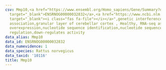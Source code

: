 ```yaml
---
csv: Mmp10,<a href="https://www.ensembl.org/Homo_sapiens/Gene/Summary?db=core;g=ENSRNOG00000032832"
  target="_blank">ENSRNOG00000032832</a>,<a href="https://www.ncbi.nlm.nih.gov/pubmed/30467350"
  target="_blank"><i class="fas fa-file"></i></a>",genetic interference,functional
  association,granular layer of cerebellar cortex , Healthy, RNA-seq assay, hsf-1
  overexpression,nucleotide sequence identification,nucleotide sequence identification,transcriptional
  regulation,down-regulates activity
data_alias: Mmp10
data_id: ENSRNOG00000032832
data_numevidence: 1
data_species: Rattus norvegicus
data_taxid: '10116'
title: Mmp10
---
```

